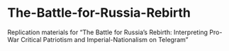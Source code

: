 # The-Battle-for-Russia-Rebirth
Replication materials for “The Battle for Russia’s Rebirth: Interpreting Pro-War Critical Patriotism and Imperial-Nationalism on Telegram” 
